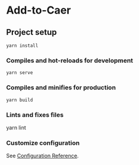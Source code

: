 # Add-to-Caer

## Project setup
```
yarn install
```

### Compiles and hot-reloads for development
```
yarn serve
```

### Compiles and minifies for production
```
yarn build
```

### Lints and fixes files

yarn lint


### Customize configuration
See [Configuration Reference](https://cli.vuejs.org/config/).

